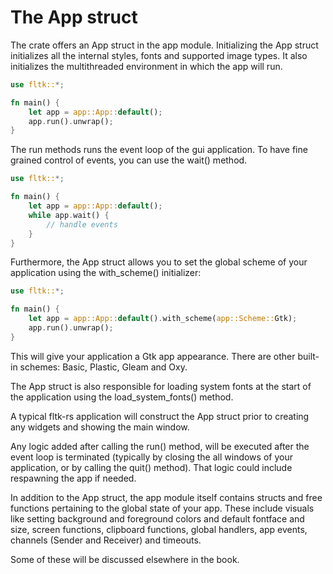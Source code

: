 # The App struct

The crate offers an App struct in the app module. Initializing the App struct initializes all the internal styles, fonts and supported image types. It also initializes the multithreaded environment in which the app will run.
```rust
use fltk::*;

fn main() {
    let app = app::App::default();
    app.run().unwrap();
}
```
The run methods runs the event loop of the gui application.
To have fine grained control of events, you can use the wait() method.
```rust
use fltk::*;

fn main() {
    let app = app::App::default();
    while app.wait() {
        // handle events
    }
}
```

Furthermore, the App struct allows you to set the global scheme of your application using the with_scheme() initializer:
```rust
use fltk::*;

fn main() {
    let app = app::App::default().with_scheme(app::Scheme::Gtk);
    app.run().unwrap();
}
```
This will give your application a Gtk app appearance. There are other built-in schemes: Basic, Plastic, Gleam and Oxy.

The App struct is also responsible for loading system fonts at the start of the application using the load_system_fonts() method. 

A typical fltk-rs application will construct the App struct prior to creating any widgets and showing the main window. 

Any logic added after calling the run() method, will be executed after the event loop is terminated (typically by closing the all windows of your application, or by calling the quit() method). That logic could include respawning the app if needed. 

In addition to the App struct, the app module itself contains structs and free functions pertaining to the global state of your app. These include visuals like setting background and foreground colors and default fontface and size, screen functions, clipboard functions, global handlers, app events, channels (Sender and Receiver) and timeouts. 

Some of these will be discussed elsewhere in the book. 